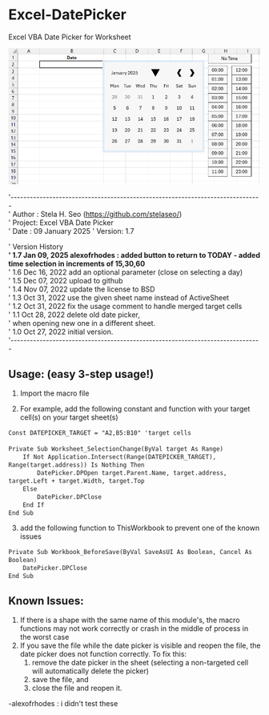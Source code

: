 # Excel-DatePicker
Excel VBA Date Picker for Worksheet

![sample](sample.png)

'------------------------------------------------------------------------------  
' Author : Stela H. Seo (https://github.com/stelaseo/)                           
' Project: Excel VBA Date Picker                                                 
' Date   : 09 January 2025
' Version: 1.7  

' Version History                                                                
<b>' 1.7  Jan 09, 2025  alexofrhodes : added button to return to TODAY - added time selection in increments of 15,30,60 </b>  
' 1.6  Dec 16, 2022  add an optional parameter (close on selecting a day)        
' 1.5  Dec 07, 2022  upload to github                                            
' 1.4  Nov 07, 2022  update the license to BSD                                   
' 1.3  Oct 31, 2022  use the given sheet name instead of ActiveSheet             
' 1.2  Oct 31, 2022  fix the usage comment to handle merged target cells         
' 1.1  Oct 28, 2022  delete old date picker,                                     
'                    when opening new one in a different sheet.                  
' 1.0  Oct 27, 2022  initial version.                                            
'------------------------------------------------------------------------------  




## Usage: (easy 3-step usage!)
1. Import the macro file

2. For example, add the following constant and function with your target cell(s) on your target sheet(s)
```
Const DATEPICKER_TARGET = "A2,B5:B10" 'target cells

Private Sub Worksheet_SelectionChange(ByVal target As Range)
    If Not Application.Intersect(Range(DATEPICKER_TARGET), Range(target.address)) Is Nothing Then
        DatePicker.DPOpen target.Parent.Name, target.address, target.Left + target.Width, target.Top
    Else
        DatePicker.DPClose
    End If
End Sub
```

3. add the following function to ThisWorkbook to prevent one of the known issues
```
Private Sub Workbook_BeforeSave(ByVal SaveAsUI As Boolean, Cancel As Boolean)
    DatePicker.DPClose
End Sub
```


## Known Issues:
1. If there is a shape with the same name of this module's, the macro functions may not work correctly or crash in the middle of process in the worst case
2. If you save the file while the date picker is visible and reopen the file, the date picker does not function correctly. To fix this:
   1. remove the date picker in the sheet (selecting a non-targeted cell will automatically delete the picker)
   2. save the file, and
   3. close the file and reopen it.

-alexofrhodes : i didn't test these
